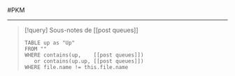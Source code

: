 #PKM

----


> [!query] Sous-notes de [[post queues]]
> ```dataview
> TABLE up as "Up"
> FROM ""
> WHERE contains(up,    [[post queues]])
>    or contains(up.up, [[post queues]])
> WHERE file.name != this.file.name
> ```

